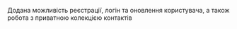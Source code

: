 Додана можливість реєстрації, логін та оновлення користувача, а також робота з приватною колекцією контактів

